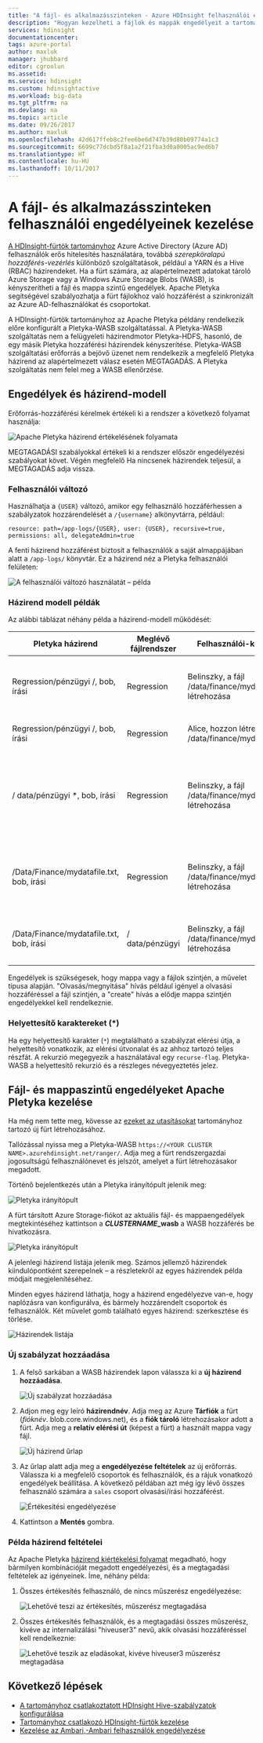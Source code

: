 ```yaml
---
title: "A fájl- és alkalmazásszinteken - Azure HDInsight felhasználói engedélyeinek kezelése |} Microsoft Docs"
description: "Hogyan kezelheti a fájlok és mappák engedélyeit a tartományhoz csatlakoztatott HDInsight-fürtök."
services: hdinsight
documentationcenter: 
tags: azure-portal
author: maxluk
manager: jhubbard
editor: cgronlun
ms.assetid: 
ms.service: hdinsight
ms.custom: hdinsightactive
ms.workload: big-data
ms.tgt_pltfrm: na
ms.devlang: na
ms.topic: article
ms.date: 09/26/2017
ms.author: maxluk
ms.openlocfilehash: 42d617ffeb8c2fee6be6d747b39d80b09774a1c3
ms.sourcegitcommit: 6699c77dcbd5f8a1a2f21fba3d0a0005ac9ed6b7
ms.translationtype: HT
ms.contentlocale: hu-HU
ms.lasthandoff: 10/11/2017
---
```

# <a name="manage-user-permissions-at-the-file-and-folder-levels"></a>A fájl- és alkalmazásszinteken felhasználói engedélyeinek kezelése

[A HDInsight-fürtök tartományhoz](hdinsight-domain-joined-introduction.md) Azure Active Directory (Azure AD) felhasználók erős hitelesítés használatára, továbbá *szerepköralapú hozzáférés-vezérlés* különböző szolgáltatások, például a YARN és a Hive (RBAC) házirendeket. Ha a fürt számára, az alapértelmezett adatokat tároló Azure Storage vagy a Windows Azure Storage Blobs (WASB), is kényszerítheti a fájl és mappa szintű engedélyek. Apache Pletyka segítségével szabályozhatja a fürt fájlokhoz való hozzáférést a szinkronizált az Azure AD-felhasználókat és csoportokat.
<!-- [synchronized Azure AD users and groups](hdinsight-sync-aad-users-to-cluster.md). -->

A HDInsight-fürtök tartományhoz az Apache Pletyka példány rendelkezik előre konfigurált a Pletyka-WASB szolgáltatással. A Pletyka-WASB szolgáltatás nem a felügyeleti házirendmotor Pletyka-HDFS, hasonló, de egy másik Pletyka hozzáférési házirendek kényszerítése. Pletyka-WASB szolgáltatási erőforrás a bejövő üzenet nem rendelkezik a megfelelő Pletyka házirend az alapértelmezett válasz esetén MEGTAGADÁS. A Pletyka szolgáltatás nem felel meg a WASB ellenőrzése.

## <a name="permission-and-policy-model"></a>Engedélyek és házirend-modell

Erőforrás-hozzáférési kérelmek értékeli ki a rendszer a következő folyamat használja:

![Apache Pletyka házirend értékelésének folyamata](./media/hdinsight-add-acls-at-file-folder-levels/ranger-policy-evaluation-flow.png)

MEGTAGADÁSI szabályokkal értékeli ki a rendszer először engedélyezési szabályokat követ. Végén megfelelő Ha nincsenek házirendek teljesül, a MEGTAGADÁS adja vissza.

### <a name="user-variable"></a>Felhasználói változó

Használhatja a `{USER}` változó, amikor egy felhasználó hozzáférhessen a szabályzatok hozzárendelését a `/{username}` alkönyvtárra, például:

```
resource: path=/app-logs/{USER}, user: {USER}, recursive=true, permissions: all, delegateAdmin=true
```

A fenti házirend hozzáférést biztosít a felhasználók a saját almappájában alatt a `/app-logs/` könyvtár. Ez a házirend néz a Pletyka felhasználói felületen:

![A felhasználói változó használatát – példa](./media/hdinsight-add-acls-at-file-folder-levels/user-variable.png)

### <a name="policy-model-examples"></a>Házirend modell példák

Az alábbi táblázat néhány példa a házirend-modell működését:

| Pletyka házirend | Meglévő fájlrendszer | Felhasználói-kérelem | eredménye |
| -- | -- | -- | -- |
| Regression/pénzügyi /, bob, írási | Regression | Belinszky, a fájl /data/finance/mydatafile.txt létrehozása | ENGEDÉLYEZÉSE – a "pénzügyi" jön létre, miatt elődje jelölőnégyzet köztes mappa |
| Regression/pénzügyi /, bob, írási | Regression | Alice, hozzon létre fájl /data/finance/mydatafile.txt | MEGTAGADÁS - nem a megfelelő házirend |
| / data/pénzügyi *, bob, írási | Regression | Belinszky, a fájl /data/finance/mydatafile.txt létrehozása | ENGEDÉLYEZÉSE – ebben az esetben a választható rekurzív házirend (`*`) jelen, tanulmányozza a [helyettesítő karaktereket](#wildcards) |
| /Data/Finance/mydatafile.txt, bob, írási | Regression | Belinszky, a fájl /data/finance/mydatafile.txt létrehozása | MEGTAGADÁS - elődje ellenőrzése "/ adatok" sikertelen lesz, mivel nincs házirend |
| /Data/Finance/mydatafile.txt, bob, írási | / data/pénzügyi | Belinszky, a fájl /data/finance/mydatafile.txt létrehozása | MEGTAGADÁS - elődelem, ellenőrizze a "/ data/pénzügyi" nincs szabályzat |

Engedélyek is szükségesek, hogy mappa vagy a fájlok szintjén, a művelet típusa alapján. "Olvasás/megnyitása" hívás például igényel a olvasási hozzáféréssel a fájl szintjén, a "create" hívás a elődje mappa szintjén engedélyekkel kell rendelkeznie.

### <a name="wildcards-"></a>Helyettesítő karaktereket (*)

Ha egy helyettesítő karakter (`*`) megtalálható a szabályzat elérési útja, a helyettesítő vonatkozik, az elérési útvonalat és az ahhoz tartozó teljes részfát. A rekurzió megegyezik a használatával egy `recurse-flag`. Pletyka-WASB a helyettesítő rekurzió és a részleges névegyeztetés jelez.

## <a name="manage-file-and-folder-level-permissions-with-apache-ranger"></a>Fájl- és mappaszintű engedélyeket Apache Pletyka kezelése

Ha még nem tette meg, kövesse az [ezeket az utasításokat](hdinsight-domain-joined-configure.md) tartományhoz tartozó új fürt létrehozásához.

Tallózással nyissa meg a Pletyka-WASB `https://<YOUR CLUSTER NAME>.azurehdinsight.net/ranger/`. Adja meg a fürt rendszergazdai jogosultságú felhasználónevet és jelszót, amelyet a fürt létrehozásakor megadott.

Történő bejelentkezés után a Pletyka irányítópult jelenik meg:

![Pletyka irányítópult](./media/hdinsight-add-acls-at-file-folder-levels/ranger-dashboard.png)

A fürt társított Azure Storage-fiókot az aktuális fájl- és mappaengedélyek megtekintéséhez kattintson a  ***CLUSTERNAME*_wasb** a WASB hozzáférés be hivatkozásra.

![Pletyka irányítópult](./media/hdinsight-add-acls-at-file-folder-levels/wasb-dashboard-link.png)

A jelenlegi házirend listája jelenik meg. Számos jellemző házirendek kiindulópontként szerepelnek – a részletekről az egyes házirendek példa módjait megjelenítéséhez.

Minden egyes házirend láthatja, hogy a házirend engedélyezve van-e, hogy naplózásra van konfigurálva, és bármely hozzárendelt csoportok és felhasználók. Két művelet gomb található egyes házirend: szerkesztése és törlése.

![Házirendek listája](./media/hdinsight-add-acls-at-file-folder-levels/policy-list.png)

### <a name="adding-a-new-policy"></a>Új szabályzat hozzáadása

1. A felső sarkában a WASB házirendek lapon válassza ki a **új házirend hozzáadása**.

    ![Új szabályzat hozzáadása](./media/hdinsight-add-acls-at-file-folder-levels/add-new.png)

2. Adjon meg egy leíró **házirendnév**. Adja meg az Azure **Tárfiók** a fürt (*fióknév*. blob.core.windows.net), és a **fiók tároló** létrehozásakor adott a fürt. Adja meg a **relatív elérési út** (képest a fürt) a használt mappa vagy fájl.

    ![Új házirend űrlap](./media/hdinsight-add-acls-at-file-folder-levels/new-policy.png)

3. Az űrlap alatt adja meg a **engedélyezése feltételek** az új erőforrás. Válassza ki a megfelelő csoportok és felhasználók, és a rájuk vonatkozó engedélyek beállítása. A következő példában azt még így lévő összes felhasználó számára a `sales` csoport olvasási/írási hozzáférést.

    ![Értékesítési engedélyezése](./media/hdinsight-add-acls-at-file-folder-levels/allow-sales.png)

4. Kattintson a **Mentés** gombra.

### <a name="example-policy-conditions"></a>Példa házirend feltételei

Az Apache Pletyka [házirend kiértékelési folyamat](#permission-and-policy-model) megadható, hogy bármilyen kombinációját megadott engedélyezési, és a megtagadási feltételek az igényeinek. Íme, néhány példa:

1. Összes értékesítés felhasználó, de nincs műszerész engedélyezése:

    ![Lehetővé teszi az értékesítés, műszerész megtagadása](./media/hdinsight-add-acls-at-file-folder-levels/allow-sales-deny-interns.png)

2. Összes értékesítés felhasználók, és a megtagadási összes műszerész, kivéve az internalizálási "hiveuser3" nevű, akik olvasási hozzáféréssel kell rendelkeznie:

    ![Lehetővé teszik az eladásokat, kivéve hiveuser3 műszerész megtagadása](./media/hdinsight-add-acls-at-file-folder-levels/allow-sales-deny-interns-except-hiveuser3.png)

## <a name="next-steps"></a>Következő lépések

* [A tartományhoz csatlakoztatott HDInsight Hive-szabályzatok konfigurálása](hdinsight-domain-joined-run-hive.md)
* [Tartományhoz csatlakozó HDInsight-fürtök kezelése](hdinsight-domain-joined-manage.md)
* [Kezelése az Ambari,-Ambari felhasználók engedélyezése](hdinsight-authorize-users-to-ambari.md)

<!-- * [Synchronize Azure AD users and groups](hdinsight-sync-aad-users-to-cluster.md) -->

